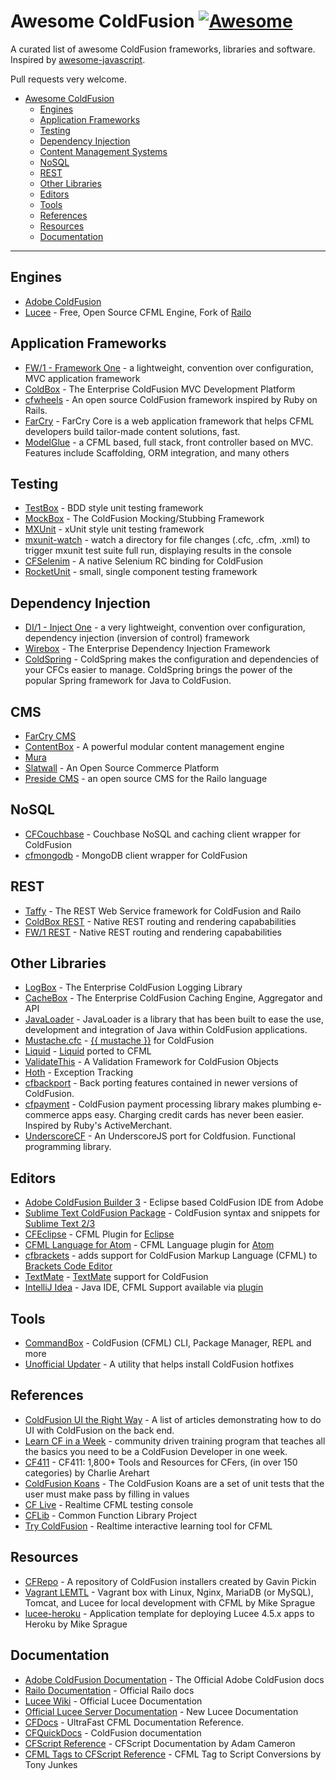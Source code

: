 # Awesome ColdFusion [![Awesome](https://cdn.rawgit.com/sindresorhus/awesome/d7305f38d29fed78fa85652e3a63e154dd8e8829/media/badge.svg)](https://github.com/sindresorhus/awesome)

A curated list of awesome ColdFusion frameworks, libraries and software. Inspired by [awesome-javascript](https://github.com/sorrycc/awesome-javascript).

Pull requests very welcome.

* [Awesome ColdFusion](https://github.com/seancoyne/awesome-coldfusion)
	* [Engines](#engines)
	* [Application Frameworks](#application-frameworks)
	* [Testing](#testing)
	* [Dependency Injection](#dependency-injection)
	* [Content Management Systems](#cms)
	* [NoSQL](#nosql)
	* [REST](#rest)
	* [Other Libraries](#other-libraries)
	* [Editors](#editors)
	* [Tools](#tools)
	* [References](#references)
	* [Resources](#resources)
	* [Documentation](#documentation)
	
----

## Engines

* [Adobe ColdFusion](http://www.adobe.com/products/coldfusion-family.html)
* [Lucee](http://lucee.org/) - Free, Open Source CFML Engine, Fork of [Railo](http://www.getrailo.org/)

## Application Frameworks

* [FW/1 - Framework One](https://github.com/framework-one/fw1) - a lightweight, convention over configuration, MVC application framework
* [ColdBox](http://www.coldbox.org) - The Enterprise ColdFusion MVC Development Platform
* [cfwheels](https://github.com/cfwheels/cfwheels) - An open source ColdFusion framework inspired by Ruby on Rails.
* [FarCry](http://www.farcrycore.org) - FarCry Core is a web application framework that helps CFML developers build tailor-made content solutions, fast.
* [ModelGlue](http://model-glue.com) - a CFML based, full stack, front controller based on MVC. Features include Scaffolding, ORM integration, and many others

## Testing

* [TestBox](https://github.com/Ortus-Solutions/TestBox) - BDD style unit testing framework
* [MockBox](http://wiki.coldbox.org/wiki/MockBox.cfm) - The ColdFusion Mocking/Stubbing Framework
* [MXUnit](https://github.com/mxunit/mxunit) - xUnit style unit testing framework
* [mxunit-watch](https://github.com/atuttle/mxunit-watch) - watch a directory for file changes (.cfc, .cfm, .xml) to trigger mxunit test suite full run, displaying results in the console
* [CFSelenim](https://github.com/teamcfadvance/CFSelenium) - A native Selenium RC binding for ColdFusion
* [RocketUnit](https://github.com/rip747/RocketUnit) - small, single component testing framework

## Dependency Injection

* [DI/1 - Inject One](https://github.com/framework-one/di1) - a very lightweight, convention over configuration, dependency injection (inversion of control) framework
* [Wirebox](http://wiki.coldbox.org/wiki/WireBox.cfm) - The Enterprise Dependency Injection Framework
* [ColdSpring](http://www.coldspringframework.org/) - ColdSpring makes the configuration and dependencies of your CFCs easier to manage. ColdSpring brings the power of the popular Spring framework for Java to ColdFusion.

## CMS

* [FarCry CMS](https://github.com/farcrycore/plugin-farcrycms)
* [ContentBox](https://github.com/Ortus-Solutions/ContentBox) - A powerful modular content management engine
* [Mura](https://github.com/blueriver/MuraCMS)
* [Slatwall](https://github.com/ten24/Slatwall) - An Open Source Commerce Platform
* [Preside CMS](https://github.com/pixl8/Preside-CMS) - an open source CMS for the Railo language

## NoSQL

* [CFCouchbase](https://github.com/Ortus-Solutions/cfcouchbase-sdk) - Couchbase NoSQL and caching client wrapper for ColdFusion
* [cfmongodb](https://github.com/marcesher/cfmongodb) - MongoDB client wrapper for ColdFusion

## REST

* [Taffy](http://taffy.io) - The REST Web Service framework for ColdFusion and Railo
* [ColdBox REST](http://wiki.coldbox.org/wiki/Building_Rest_APIs.cfm) - Native REST routing and rendering capababilities
* [FW/1 REST](https://github.com/framework-one/fw1/wiki/Developing-Applications-Manual#controllers-for-rest-apis) - Native REST routing and rendering capababilities

## Other Libraries

* [LogBox](http://wiki.coldbox.org/wiki/LogBox.cfm) - The Enterprise ColdFusion Logging Library
* [CacheBox](http://wiki.coldbox.org/wiki/CacheBox.cfm) - The Enterprise ColdFusion Caching Engine, Aggregator and API
* [JavaLoader](https://github.com/markmandel/JavaLoader) - JavaLoader is a library that has been built to ease the use, development and integration of Java within ColdFusion applications.
* [Mustache.cfc](https://github.com/rip747/Mustache.cfc) - [{{ mustache }}](http://mustache.github.io) for ColdFusion
* [Liquid](https://github.com/rip747/cfml-liquid) - [Liquid](http://liquidmarkup.org/) ported to CFML
* [ValidateThis](http://validatethis.org) - A Validation Framework for ColdFusion Objects
* [Hoth](https://github.com/aarongreenlee/Hoth) - Exception Tracking
* [cfbackport](https://github.com/misterdai/cfbackport) - Back porting features contained in newer versions of ColdFusion.
* [cfpayment](https://github.com/ghidinelli/cfpayment) - ColdFusion payment processing library makes plumbing e-commerce apps easy. Charging credit cards has never been easier. Inspired by Ruby's ActiveMerchant.
* [UnderscoreCF](https://github.com/russplaysguitar/UnderscoreCF) - An UnderscoreJS port for Coldfusion. Functional programming library.

## Editors

* [Adobe ColdFusion Builder 3](http://www.adobe.com/products/coldfusion-builder.html) - Eclipse based ColdFusion IDE from Adobe
* [Sublime Text ColdFusion Package](https://github.com/sublimetext/coldfusion) - ColdFusion syntax and snippets for [Sublime Text 2/3](http://www.sublimetext.com)
* [CFEclipse](http://cfeclipse.org) - CFML Plugin for [Eclipse](http://www.eclipse.org/)
* [CFML Language for Atom](https://github.com/atuttle/atom-language-cfml) - CFML Language plugin for [Atom](https://atom.io/)
* [cfbrackets](http://cfbrackets.org) - adds support for ColdFusion Markup Language (CFML) to [Brackets Code Editor](http://brackets.io/)
* [TextMate](https://github.com/textmate/coldfusion.tmbundle) - [TextMate](http://macromates.com) support for ColdFusion
* [IntelliJ Idea](http://www.jetbrains.com/idea/) - Java IDE, CFML Support available via [plugin](https://github.com/JetBrains/intellij-plugins/tree/master/CFML)

## Tools

* [CommandBox](https://github.com/Ortus-Solutions/commandbox) - ColdFusion (CFML) CLI, Package Manager, REPL and more
* [Unofficial Updater](http://www.uu-2.info/) - A utility that helps install ColdFusion hotfixes

## References

* [ColdFusion UI the Right Way](https://github.com/cfjedimaster/ColdFusion-UI-the-Right-Way) - A list of articles demonstrating how to do UI with ColdFusion on the back end.
* [Learn CF in a Week](http://www.learncfinaweek.com) - community driven training program that teaches all the basics you need to be a ColdFusion Developer in one week.
* [CF411](http://carehart.org/cf411/) - CF411: 1,800+ Tools and Resources for CFers, (in over 150 categories) by Charlie Arehart
* [ColdFusion Koans](https://github.com/nodoherty/ColdFusion-Koans) - The ColdFusion Koans are a set of unit tests that the user must make pass by filling in values
* [CF Live](http://cflive.net) - Realtime CFML testing console
* [CFLib](http://cflib.org/) - Common Function Library Project
* [Try ColdFusion](http://trycf.com/) - Realtime interactive learning tool for CFML

## Resources
* [CFRepo](http://www.gpickin.com/cfrepo/) - A repository of ColdFusion installers created by Gavin Pickin
* [Vagrant LEMTL](https://github.com/writecodedrinkcoffee/vagrant-lemtl) - Vagrant box with Linux, Nginx, MariaDB (or MySQL), Tomcat, and Lucee for local development with CFML by Mike Sprague
* [lucee-heroku](https://github.com/writecodedrinkcoffee/lucee-heroku) - Application template for deploying Lucee 4.5.x apps to Heroku by Mike Sprague

## Documentation

* [Adobe ColdFusion Documentation](https://helpx.adobe.com/coldfusion/home.html) - The Official Adobe ColdFusion docs
* [Railo Documentation](https://github.com/getrailo/railo/wiki) - Official Railo docs
* [Lucee Wiki](https://bitbucket.org/lucee/lucee/wiki/Home) - Official Lucee Documentation
* [Official Lucee Server Documentation](http://docs.lucee.org/) - New Lucee Documentation
* [CFDocs](http://cfdocs.org/) - UltraFast CFML Documentation Reference.
* [CFQuickDocs](http://cfquickdocs.com/) - ColdFusion documentation
* [CFScript Reference](https://github.com/daccfml/cfscript/blob/master/cfscript.md) -  CFScript Documentation by Adam Cameron
* [CFML Tags to CFScript Reference](https://github.com/cfchef/cfml-tag-to-script-conversions) -  CFML Tag to Script Conversions by Tony Junkes
